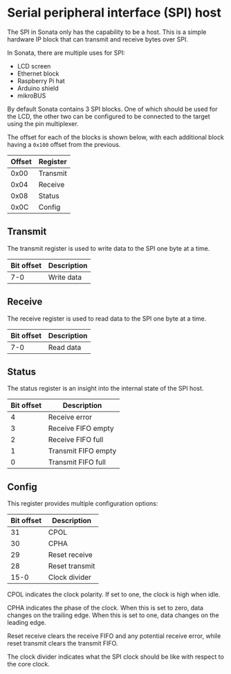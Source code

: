 # Serial peripheral interface (SPI) host

The SPI in Sonata only has the capability to be a host.
This is a simple hardware IP block that can transmit and receive bytes over SPI.

In Sonata, there are multiple uses for SPI:
- LCD screen
- Ethernet block
- Raspberry Pi hat
- Arduino shield
- mikroBUS

By default Sonata contains 3 SPI blocks.
One of which should be used for the LCD, the other two can be configured to be connected to the target using the pin multiplexer.

The offset for each of the blocks is shown below, with each additional block having a `0x100` offset from the previous.

| Offset | Register |
|--------|----------|
| 0x00   | Transmit |
| 0x04   | Receive  |
| 0x08   | Status   |
| 0x0C   | Config   |

## Transmit

The transmit register is used to write data to the SPI one byte at a time.

| Bit offset | Description |
|------------|-------------|
| 7-0        | Write data  |

## Receive

The receive register is used to read data to the SPI one byte at a time.

| Bit offset | Description |
|------------|-------------|
| 7-0        | Read data   |

## Status

The status register is an insight into the internal state of the SPI host.

| Bit offset  | Description         |
|-------------|---------------------|
| 4           | Receive error       |
| 3           | Receive  FIFO empty |
| 2           | Receive  FIFO full  |
| 1           | Transmit FIFO empty |
| 0           | Transmit FIFO full  |

## Config

This register provides multiple configuration options:

| Bit offset | Description   |
|------------|---------------|
| 31         | CPOL          |
| 30         | CPHA          |
| 29         | Reset receive |
| 28         | Reset transmit |
| 15-0       | Clock divider |

CPOL indicates the clock polarity.
If set to one, the clock is high when idle.

CPHA indicates the phase of the clock.
When this is set to zero, data changes on the trailing edge.
When this is set to one, data changes on the leading edge.

Reset receive clears the receive FIFO and any potential receive error, while reset transmit clears the transmit FIFO.

The clock divider indicates what the SPI clock should be like with respect to the core clock.

